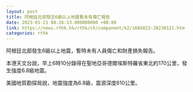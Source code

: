 ```yaml
---
layout: post
title: 阿根廷北部發生6級以上地震暫未有傷亡報告
date: 2023-01-21 08:26:13.000000000 +08:00
link: https://news.rthk.hk/rthk/ch/component/k2/1684823-20230121.htm
categories: rthk
---
```


阿根廷北部發生6級以上地震，暫時未有人員傷亡和財產損失報告。

本港天文台說，早上6時10分錄得在聖地亞哥德爾埃斯特羅省東北約170公里，發生強度6.8級地震。

美國地質勘探局說，地震強度為6.8級，震源深度610公里。
